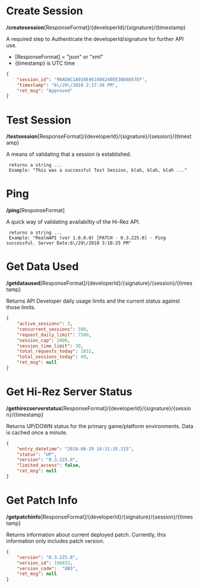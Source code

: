 # Create Session
**/createsession**[ResponseFormat]/{developerId}/{signature}/{timestamp}

A required step to Authenticate the developerId/signature for further API use.  
- [ResponseFormat] = "json" or "xml"
- {timestamp} is UTC time

```json
{ 
    "session_id": "96AD8C1A916E461686240EE30D4E67EF",
    "timestamp": "6\/29\/2018 2:17:34 PM",
    "ret_msg": "Approved"
}
```


# Test Session
**/testsession**[ResponseFormat]/{developerId}/{signature}/{session}/{timestamp}

A means of validating that a session is established.

````
 returns a string ...
 Example: "This was a successful Test Session, blah, blah, blah ..."
````


# Ping
**/ping**[ResponseFormat]

A quick way of validating availabiltiy of the Hi-Rez API.

````
 returns a string ...
 Example: "RealmAPI (ver 1.0.0.0) [PATCH - 0.3.225.0] - Ping successful. Server Date:6\/29\/2018 3:10:25 PM"
````


# Get Data Used
**/getdataused**[ResponseFormat]/{developerId}/{signature}/{session}/{timestamp}

Returns API Developer daily usage limits and the current status against those limits.

```json
{ 
    "active_sessions": 3,
    "concurrent_sessions": 500,
    "request_daily_limit": 7500,
    "session_cap": 2000,
    "session_time_limit": 30,
    "total_requests_today": 1032,
    "total_sessions_today": 49,
    "ret_msg": null
}
```


# Get Hi-Rez Server Status
**/gethirezserverstatus**[ResponseFormat]/{developerId}/{signature}/{session}/{timestamp}

Returns UP/DOWN status for the primary game/platform environments.  Data is cached once a minute.

```json
{    
	"entry_datetime": "2018-06-29 14:31:35.315",
	"status": "UP",
	"version": "0.3.225.0",
	"limited_access": false,
	"ret_msg": null
}
```


# Get Patch Info
**/getpatchinfo**[ResponseFormat]/{developerId}/{signature}/{session}/{timestamp}

Returns information about current deployed patch. Currently, this information only includes patch version.

```json
{    	
	"version": "0.3.225.0",
	"version_id": 196833,
	"version_code":  "OB3",
	"ret_msg": null
}
```
